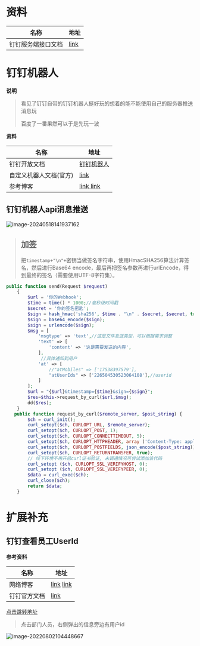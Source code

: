 # 资料

| 名称               | 地址                                                         |
| ------------------ | ------------------------------------------------------------ |
| 钉钉服务端接口文档 | [link](https://open.dingtalk.com/document/orgapp-server/api-overview) |



# **钉钉机器人**

**说明**

> 看见了钉钉自带的钉钉机器人挺好玩的想着的能不能使用自己的服务器推送消息玩
>
> 百度了一番果然可以于是先玩一波

**资料**

| 名称                   | 地址                                                         |
| ---------------------- | ------------------------------------------------------------ |
| 钉钉开放文档           | [钉钉机器人](https://open.dingtalk.com/document/robots/github-robot) |
| 自定义机器人文档(官方) | [link](https://open.dingtalk.com/document/group/custom-robot-access) |
| 参考博客               | [link ](https://blog.csdn.net/qq_34193883/article/details/106471299) [link](https://www.jianshu.com/p/cc42a7915acc) |

## 钉钉机器人api消息推送

![image-20240518141937162](https://gitee.com/yaolliuyang/blogImages/raw/master/blogImages/image-20240518141937162.png)

> ## 加签
>
> 把`timestamp+"\n"+`密钥当做签名字符串，使用HmacSHA256算法计算签名，然后进行Base64 encode，最后再把签名参数再进行urlEncode，得到最终的签名（需要使用UTF-8字符集）。

```php
public function send(Request $request)
    {
        $url = '你的Webhook';
        $time = time() * 1000;//毫秒级时间戳
        $secret = '你的签名密匙';
        $sign = hash_hmac('sha256', $time . "\n" . $secret, $secret, true);
        $sign = base64_encode($sign);
        $sign = urlencode($sign);
        $msg = [
            'msgtype' => 'text',//这是文件发送类型，可以根据需求调整
            'text' => [
                'content' => '这是需要发送的内容',
            ],
             //具体通知到用户
            'at' => [
                //"atMobiles" => ['17538397579'],
                "atUserIds" => ['226504530523064108'],//userid
            ]
        ];
        $url = "{$url}&timestamp={$time}&sign={$sign}";
        $res=$this->request_by_curl($url,$msg);
        dd($res);
    }
   public function request_by_curl($remote_server, $post_string) {
        $ch = curl_init();
        curl_setopt($ch, CURLOPT_URL, $remote_server);
        curl_setopt($ch, CURLOPT_POST, 1);
        curl_setopt($ch, CURLOPT_CONNECTTIMEOUT, 5);
        curl_setopt($ch, CURLOPT_HTTPHEADER, array ('Content-Type: application/json;charset=utf-8'));
        curl_setopt($ch, CURLOPT_POSTFIELDS, json_encode($post_string));
        curl_setopt($ch, CURLOPT_RETURNTRANSFER, true);
        // 线下环境不用开启curl证书验证, 未调通情况可尝试添加该代码
        curl_setopt ($ch, CURLOPT_SSL_VERIFYHOST, 0);
        curl_setopt ($ch, CURLOPT_SSL_VERIFYPEER, 0);
        $data = curl_exec($ch);
        curl_close($ch);
        return $data;
    }
```

# 扩展补充

## 钉钉查看员工UserId

**参考资料**

| 名称         | 地址                                                         |
| ------------ | ------------------------------------------------------------ |
| 网络博客     | [link](https://blog.csdn.net/u013727805/article/details/120383024) [link](https://www.dingtalk.com/qidian/help-detail-1060801925.html) |
| 钉钉官方文档 | [link](https://open.dingtalk.com/document/orgapp-server/query-the-list-of-department-userids) |

[点击跳转地址](https://oa.dingtalk.com/contacts.htm#/contacts?_k=k119su)

> 点击部门人员，右侧弹出的信息旁边有用户id

![image-20220802104448667](https://gitee.com/yaolliuyang/blogImages/raw/master/blogImages/image-20220802104448667.png)